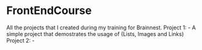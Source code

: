 # FrontEndCourse
All the projects that I created during my training for Brainnest.
  Project 1:
    - A simple project that demostrates the usage of (Lists, Images and Links)
  Project 2:
    -
 
